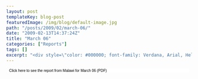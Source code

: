 ```yaml
---
layout: post
templateKey: blog-post
featuredImage: /img/blog/default-image.jpg
path: "/posts/2009/02/march-06/"
date: "2009-02-13T14:37:24Z"
title: "March 06"
categories: ["Reports"]
tags: []
excerpt: "<div style=\"color: #000000; font-family: Verdana, Arial, Helvetica, sans-serif; font-size: 10px; b..."
---
```


<div style="color: #000000; font-family: Verdana, Arial, Helvetica, sans-serif; font-size: 10px; background-image: initial; background-repeat: initial; background-attachment: initial; -webkit-background-clip: initial; -webkit-background-origin: initial; background-color: #ffffff; background-position: initial initial; margin: 8px;">

Click here to see the report from Malawi for March 06 (PDF)

</div>
